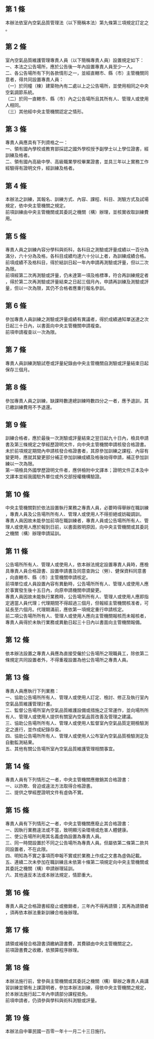 第 1 條
-------
本辦法依室內空氣品質管理法（以下簡稱本法）第九條第三項規定訂定之  
。

第 2 條
-------
室內空氣品質維護管理專責人員（以下簡稱專責人員）設置規定如下：  
一、本法之公告場所，應於公告後一年內設置專責人員至少一人。  
二、各公告場所有下列各款情形之一，並經直轄市、縣（市）主管機關同  
    意者，得共同設置專責人員：  
（一）於同幢（棟）建築物內有二處以上之公告場所，並使用相同之中央  
      空氣調節系統。  
（二）於同一直轄市、縣（市）內之公告場所且其所有人、管理人或使用  
      人相同。  
（三）其他經中央主管機關認定之情形。

第 3 條
-------
專責人員應具有下列資格之一：  
一、領有國內學校或教育部採認之國外學校授予副學士以上學位證書，經  
    訓練及格者。  
二、領有國內高級中學、高級職業學校畢業證書，並具三年以上實務工作  
    經驗得有證明文件，經訓練及格者。

第 4 條
-------
本辦法之訓練，其報名、訓練方式、內容、課程、科目、測驗方式及試場  
規定，依中央主管機關之規定。  
前項訓練由中央主管機關或其委託之機關（構）辦理，並核實收取訓練費  
用。

第 5 條
-------
專責人員之訓練內容分學科與術科，各科目之測驗或評量成績以一百分為  
滿分，六十分為及格，各科目成績均達六十分以上者，為訓練成績合格。  
前項成績不及格科目，得於結訓日起一年內申請再測驗或評量，但以二次  
為限。  
前項經第二次再測驗或評量，仍未達第一項及格標準，符合再訓練規定者  
，得於第二次再測驗或評量結束之日起三個月內，申請再訓練及測驗或評  
量，但以一次為限，其仍不合格者應重行報名參訓。

第 6 條
-------
參加專責人員訓練之測驗或評量成績有異議者，得於成績通知單送達之次  
日起三十日內，以書面向中央主管機關申請複查。  
前項申請複查以一次為限。

第 7 條
-------
專責人員訓練測驗試卷或評量紀錄由中央主管機關自測驗或評量結束日起  
保存三個月。

第 8 條
-------
參加專責人員之訓練，缺課時數達總訓練時數四分之一者，應予退訓，其  
已繳訓練費用不予退還。

第 9 條
-------
訓練合格者，應於最後一次測驗或評量結束之翌日起九十日內，檢具申請  
書及第三條規定之學經歷證明文件，向中央主管機關申請核發合格證書。  
未於前項規定期間內申請核發合格證書者，其原參加訓練之課程、內容有  
變更時，應就其變更部分補正參加訓練成績及格後始得申請，補正參加訓  
練以一次為限。  
第一項檢具外國學歷證明文件者，應併檢附中文譯本；證明文件正本及中  
文譯本並經我國駐外單位或外交部授權機構驗證。

第 10 條
--------
中央主管機關對於依法設置執行業務之專責人員，必要時得舉辦在職訓練  
，專責人員及公告場所所有人、管理人或使用人不得拒絕或妨礙調訓。  
專責人員因故未能參加前項在職訓練者，專責人員或公告場所所有人、管  
理人或使用人應於報到日前，以書面敘明原因，向中央主管機關或其委託  
之機關（構）辦理申請延訓。

第 11 條
--------
公告場所所有人、管理人或使用人，依本辦法規定設置專責人員時，應檢  
具專責人員合格證書、設置申請書及同意查詢公（勞）、健保資料同意書  
，向直轄市、縣（市）主管機關申請核定。  
前項單位或人員設置內容有異動時，公告場所所有人、管理人或使用人應  
於事實發生後十五日內，向原申請機關申請變更。  
專責人員因故未能執行業務時，公告場所所有人、管理人或使用人應即指  
定適當人員代理；代理期間不得超過三個月，但報經主管機關核准者，可  
延長至六個月。代理期滿前，應依第一項規定重行申請核定。  
前二項公告場所所有人、管理人或使用人應向主管機關報核而未報核者，  
專責人員得於未執行業務或異動日起三十日內以書面向主管機關報備。

第 12 條
--------
依本辦法設置之專責人員應為直接受僱於公告場所之現職員工，除依第二  
條規定共同設置者外，不得重複設置為他公告場所之專責人員。

第 13 條
--------
專責人員應執行下列業務：  
一、協助公告場所所有人、管理人或使用人訂定、檢討、修正及執行室內  
    空氣品質維護管理計畫。  
二、監督公告場所室內空氣品質維護設備或措施之正常運作，並向場所所  
    有人、管理人或使用人提供有關室內空氣品質改善及管理之建議。  
三、協助公告場所所有人、管理人或使用人監督室內空氣品質定期檢驗測  
    定之進行，並作成紀錄存查。  
四、協助公告場所所有人、管理人或使用人公布室內空氣品質檢驗測定及  
    自動監測結果。  
五、其他有關公告場所室內空氣品質維護管理相關事宜。

第 14 條
--------
專責人員有下列情形之一者，中央主管機關應撤銷其合格證書：  
一、以詐欺、脅迫或違法方法取得合格證書。  
二、提供之學經歷證明文件有虛偽不實。

第 15 條
--------
專責人員有下列情形之一者，中央主管機關應廢止其合格證書：  
一、因執行業務違法或不當，致明顯污染環境或危害人體健康。  
二、使公告場所利用其名義虛偽設置為專責人員。  
三、同一時間設置於不同之公告場所為專責人員。但屬依第二條第二款共  
    同設置者，不在此限。  
四、明知為不實之事項而申報不實或於業務上作成之文書為虛偽記載。  
五、連續二次未參加在職訓練且未依第十條第二項規定向中央主管機關或  
    其委託之機關（構）申請辦理延訓。  
六、其他違反本法或本辦法規定，情節重大。

第 16 條
--------
專責人員之合格證書經廢止或撤銷者，三年內不得再請領；其再為請領者  
，須再依本辦法重新訓練合格後辦理。

第 17 條
--------
請領或補發合格證書須繳納證書費，其費額由中央主管機關定之。  
前項證書費之收繳，依預算程序辦理。

第 18 條
--------
本辦法施行前，曾參與主管機關或其委託之機關（構）舉辦之專責人員講  
習訓練並領有上課證明者，參加本辦法訓練，得依中央主管機關之規定，  
於本辦法施行起二年內申請部分課程抵免。  
前項申請者，仍須參與學科與術科測驗或評量。

第 19 條
--------
本辦法自中華民國一百零一年十一月二十三日施行。

